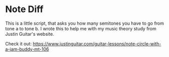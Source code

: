 # Note Diff

This is a little script, that asks you how many semitones you have to go
from tone a to tone b. I wrote this to help me with my music theory
study from Justin Guitar's website.

Check it out: 
https://www.justinguitar.com/guitar-lessons/note-circle-with-a-jam-buddy-mt-106
